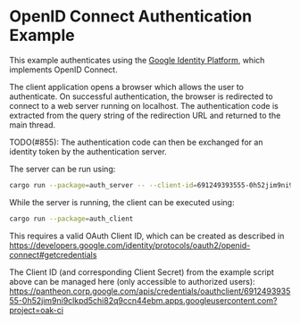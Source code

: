 # OpenID Connect Authentication Example

This example authenticates using the
[Google Identity Platform](https://developers.google.com/identity/), which
implements OpenID Connect.

The client application opens a browser which allows the user to authenticate. On
successful authentication, the browser is redirected to connect to a web server
running on localhost. The authentication code is extracted from the query string
of the redirection URL and returned to the main thread.

TODO(#855): The authentication code can then be exchanged for an identity token
by the authentication server.

The server can be run using:

```bash
cargo run --package=auth_server -- --client-id=691249393555-0h52jim9ni9clkpd5chi82q9ccn44ebm.apps.googleusercontent.com
```

While the server is running, the client can be executed using:

```bash
cargo run --package=auth_client
```

This requires a valid OAuth Client ID, which can be created as described in
https://developers.google.com/identity/protocols/oauth2/openid-connect#getcredentials

The Client ID (and corresponding Client Secret) from the example script above
can be managed here (only accessible to authorized users):
https://pantheon.corp.google.com/apis/credentials/oauthclient/691249393555-0h52jim9ni9clkpd5chi82q9ccn44ebm.apps.googleusercontent.com?project=oak-ci
